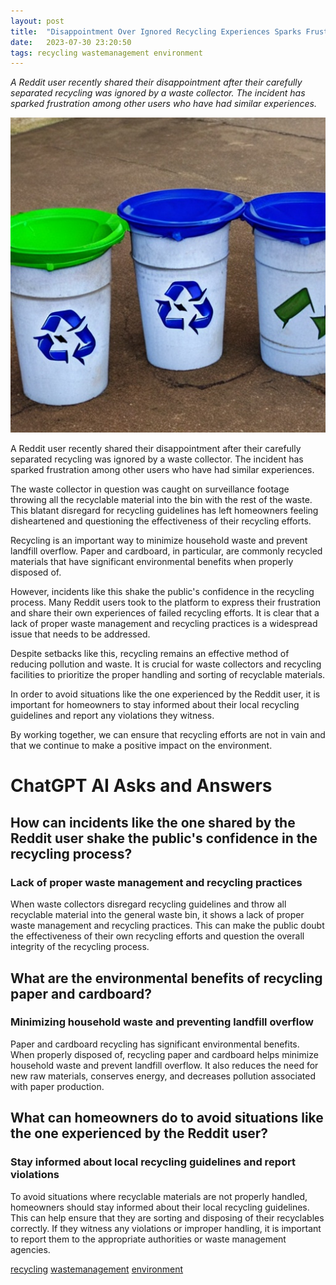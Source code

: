 ```yaml
---
layout: post
title:  "Disappointment Over Ignored Recycling Experiences Sparks Frustration"
date:   2023-07-30 23:20:50 
tags: recycling wastemanagement environment
---
```

*A Reddit user recently shared their disappointment after their carefully separated recycling was ignored by a waste collector. The incident has sparked frustration among other users who have had similar experiences.*

![recycling.jpg](/assets/318c184b-667d-42b9-ba56-2b1be7eac78f.jpg "Disappointment Over Ignored Recycling Experiences Sparks Frustration")

A Reddit user recently shared their disappointment after their carefully separated recycling was ignored by a waste collector. The incident has sparked frustration among other users who have had similar experiences.

The waste collector in question was caught on surveillance footage throwing all the recyclable material into the bin with the rest of the waste. This blatant disregard for recycling guidelines has left homeowners feeling disheartened and questioning the effectiveness of their recycling efforts.

Recycling is an important way to minimize household waste and prevent landfill overflow. Paper and cardboard, in particular, are commonly recycled materials that have significant environmental benefits when properly disposed of.

However, incidents like this shake the public's confidence in the recycling process. Many Reddit users took to the platform to express their frustration and share their own experiences of failed recycling efforts. It is clear that a lack of proper waste management and recycling practices is a widespread issue that needs to be addressed.

Despite setbacks like this, recycling remains an effective method of reducing pollution and waste. It is crucial for waste collectors and recycling facilities to prioritize the proper handling and sorting of recyclable materials.

In order to avoid situations like the one experienced by the Reddit user, it is important for homeowners to stay informed about their local recycling guidelines and report any violations they witness.

By working together, we can ensure that recycling efforts are not in vain and that we continue to make a positive impact on the environment.


# ChatGPT AI Asks and Answers
## How can incidents like the one shared by the Reddit user shake the public's confidence in the recycling process?
### Lack of proper waste management and recycling practices

When waste collectors disregard recycling guidelines and throw all recyclable material into the general waste bin, it shows a lack of proper waste management and recycling practices. This can make the public doubt the effectiveness of their own recycling efforts and question the overall integrity of the recycling process.

## What are the environmental benefits of recycling paper and cardboard?
### Minimizing household waste and preventing landfill overflow

Paper and cardboard recycling has significant environmental benefits. When properly disposed of, recycling paper and cardboard helps minimize household waste and prevent landfill overflow. It also reduces the need for new raw materials, conserves energy, and decreases pollution associated with paper production.

## What can homeowners do to avoid situations like the one experienced by the Reddit user?
### Stay informed about local recycling guidelines and report violations

To avoid situations where recyclable materials are not properly handled, homeowners should stay informed about their local recycling guidelines. This can help ensure that they are sorting and disposing of their recyclables correctly. If they witness any violations or improper handling, it is important to report them to the appropriate authorities or waste management agencies.


[recycling](/tags/recycling) [wastemanagement](/tags/wastemanagement) [environment](/tags/environment)